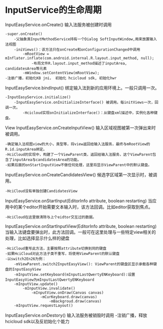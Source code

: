 # InputService的生命周期
InputEasyService.onCreate() 输入法服务被创建时调用

	-super.onCreate()
		-父抽象类InputMethodService持有一个Dialog SoftInputWindow,用来放置输入法视图
		-iniViews()：该方法只在onCreate和onConfigurationChanged中调用
			-mRootView = mInflater.inflate(com.android.internal.R.layout.input_method, null);
				-布局文件R.layout.input_method描述了inputArea, candidatesArea等元素
			-mWindow.setContentView(mRootView);
	-注册广播，初始化KB jni， 初始化 hcicloud sdk, 初始化hwr 

InputEasyService.bindInput() 绑定输入法到新的应用环境上。一般只调用一次。

	-InputEasyService.initialize()
		-InputEasyService.onInitializeInterface() 被调用。每initViews一次，回调一次。
        	-Hcicloud实现onInitializeInterface()：从键盘xml描述中，实例化各种键盘。

View InputEasyService.onCreateInputView() 输入区域视图被第一次弹出来时被调用。

	-确定输入法视图view的大小，类型等，将view返回给输入法服务，最终与mRootView的R.id.inputArea绑定。
	-HciCloud的实现中，构建了一个ViewParent类，返回给输入法服务，这个ViewParent包含了inputArea与candidatesArea的功能。
	-如果后面的onStartInputView不做任何处理，这里将显示ViewParent中的默认键盘。

InputEasyService.onCreateCandidatesView()  候选字区域第一次显示时，被调用。
	
	-HciCloud没有单独创建CandidatesView	

InputEasyService.onStartInput(EditorInfo attribute, boolean restarting) 当应用中的某个editor开始需要文本输入时，该方法回调。比如editor获取到焦点。

	-HciCloud在这里做清除与上个eidtor交互过的数据。
InputEasyService.onStartInputView(EditorInfo attribute, boolean restarting) 当输入法键盘要弹出时，此方法回调。一般可在这里处理与一些特定view相关的处理，比如选择显示什么样的键盘
	
	-HciCloud重写此方法，主要按照attribute切换到同的键盘
	-如果HciCloud对此方法子类不重写，将使用ViewParent的默认键盘
	-以switch2En26为例：
		-mViewParent.switch2InputEasyView(): ViewParent的键盘区显示承载各种键盘的InputEasyView
		-mInputView.setKeyboard(mInputLastQwertyENKeyboard):设置InputEasyView为mInputLastQwertyENKeyboard
		-mInputView.update()
			-mInputView.invalidate()
				-mInputView.onDraw(Canvas canvas)
					-mCurKeyboard.draw(canvas)
						-mBackgroud.draw(canvas)
		-mInputView.requestLayout()
	
InputEasyService.onDestory() 输入法服务被销毁时调用
 -注销广播，释放hcicloud sdk以及反初始化个能力